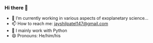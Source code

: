 ### Hi there 👋

- 🔭 I’m currently working in various aspects of exoplanetary science...
- 📫 How to reach me: jayshilpatel147@gmail.com
- 💬 I mainly work with Python
- 😄 Pronouns: He/him/his

<!--
**Jayshil/Jayshil** is a ✨ _special_ ✨ repository because its `README.md` (this file) appears on your GitHub profile.

- 🔭 I’m currently working in exoplanetary science...
- 🌱 I’m currently learning ...
- 👯 I’m looking to collaborate on ...
- 🤔 I’m looking for help with ...
- 💬 Ask me about ...
- 📫 How to reach me: ...
- 😄 Pronouns: ...
- ⚡ Fun fact: ...
-->
